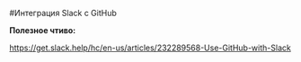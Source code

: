 #Интеграция Slack c GitHub


**Полезное чтиво:**

https://get.slack.help/hc/en-us/articles/232289568-Use-GitHub-with-Slack